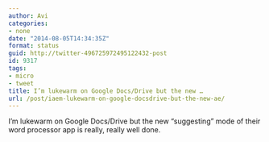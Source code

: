 ```yaml
---
author: Avi
categories:
- none
date: "2014-08-05T14:34:35Z"
format: status
guid: http://twitter-496725972495122432-post
id: 9317
tags:
- micro
- tweet
title: I’m lukewarm on Google Docs/Drive but the new …
url: /post/iaem-lukewarm-on-google-docsdrive-but-the-new-ae/
---
```

I’m lukewarm on Google Docs/Drive but the new “suggesting” mode of their word processor app is really, really well done.